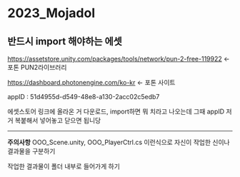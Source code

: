 # 2023_Mojadol

## 반드시 import 해야하는 에셋
https://assetstore.unity.com/packages/tools/network/pun-2-free-119922 <- 포톤 PUN2라이브러리

https://dashboard.photonengine.com/ko-kr <- 포톤 사이트

appID : 51d4955d-d549-48e8-a130-2acc02c5edb7

에셋스토어 링크에 올라온 거 다운로드, import하면 뭐 치라고 나오는데 그때 appID 저거 복붙해서 넣어놓고 닫으면 됩니당
<hr>
<b>주의사항</b>
OOO_Scene.unity, OOO_PlayerCtrl.cs 이런식으로 자신이 작업한 신이나 결과물을 구분하기

작업한 결과물이 폴더 내부로 들어가게 하기
